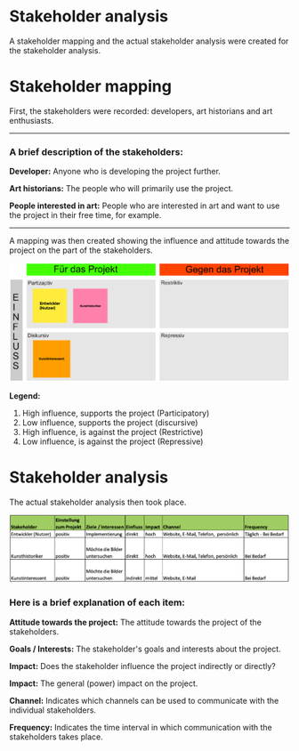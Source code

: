 # Stakeholder analysis

A stakeholder mapping and the actual stakeholder analysis were created for the stakeholder analysis.


# Stakeholder mapping

First, the stakeholders were recorded: developers, art historians and art enthusiasts.

---

### A brief description of the stakeholders:
**Developer:** Anyone who is developing the project further.

**Art historians:** The people who will primarily use the project.

**People interested in art:** People who are interested in art and want to use the project in their free time, for example.

----

A mapping was then created showing the influence and attitude towards the project on the part of the stakeholders.

![Stakeholder-Mapping](pictures/Stakeholder-Mapping.png)


**Legend:**
1. High influence, supports the project (Participatory)
2. Low influence, supports the project (discursive)
3. High influence, is against the project (Restrictive)
4. Low influence, is against the project (Repressive)

# Stakeholder analysis

The actual stakeholder analysis then took place.

![Stakeholderanalyse](pictures/Stakeholderanalyse.png)

### Here is a brief explanation of each item:

**Attitude towards the project:** The attitude towards the project of the stakeholders.

**Goals / Interests:** The stakeholder's goals and interests about the project.

**Impact:** Does the stakeholder influence the project indirectly or directly?

**Impact:** The general (power) impact on the project.

**Channel:** Indicates which channels can be used to communicate with the individual stakeholders.

**Frequency:** Indicates the time interval in which communication with the stakeholders takes place.
